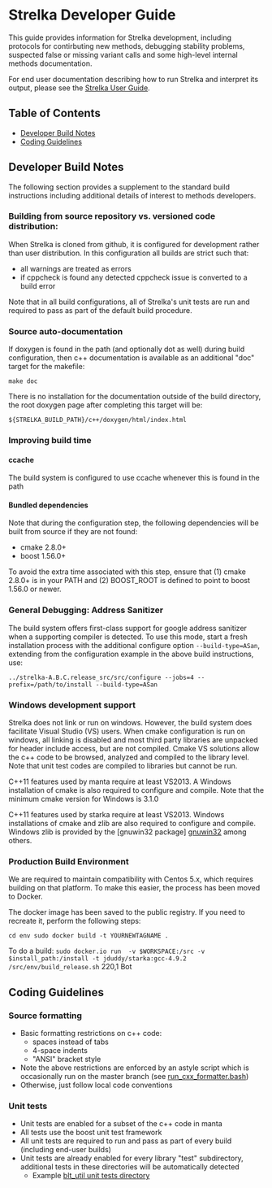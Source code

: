 <link rel='stylesheet' href='guideStyle.css' />

Strelka Developer Guide
=======================

This guide provides information for Strelka development, including protocols for
contirbuting new methods, debugging stability problems, suspected false or missing
variant calls and some high-level internal methods documentation.

For end user documentation describing how to run Strelka and interpret its output,
please see the [Strelka User Guide](strelkaUserGuide.md).

## Table of Contents
* [Developer Build Notes](#developer-build-notes)
* [Coding Guidelines](#coding-guidelines)

## Developer Build Notes

The following section provides a supplement to the standard build
instructions including additional details of interest to methods
developers.

### Building from source repository vs. versioned code distribution:

When Strelka is cloned from github, it is configured for development
rather than user distribution. In this configuration all builds are strict
such that:
* all warnings are treated as errors
* if cppcheck is found any detected cppcheck issue is converted to a build error

Note that in all build configurations, all of Strelka's unit tests are run and required
to pass as part of the default build procedure.

### Source auto-documentation

If doxygen is found in the path (and optionally dot as well) during
build configuration, then c++ documentation is available as an
additional "doc" target for the makefile:

    make doc

There is no installation for the documentation outside of the build
directory, the root doxygen page after completing this target will be:

    ${STRELKA_BUILD_PATH}/c++/doxygen/html/index.html

### Improving build time

#### ccache

The build system is configured to use ccache whenever this is
found in the path

#### Bundled dependencies

Note that during the configuration step, the following dependencies will be
built from source if they are not found:

* cmake 2.8.0+
* boost 1.56.0+

To avoid the extra time associated with this step, ensure that (1)
cmake 2.8.0+ is in your PATH and (2) BOOST\_ROOT is defined to point
to boost 1.56.0 or newer.

### General Debugging: Address Sanitizer

The build system offers first-class support for google address sanitizer
when a supporting compiler is detected. To use this mode, start a fresh
installation process with the additional configure option `--build-type=ASan`,
extending from the configuration example in the above build instructions, use:

    ../strelka-A.B.C.release_src/src/configure --jobs=4 --prefix=/path/to/install --build-type=ASan

### Windows development support

Strelka does not link or run on windows. However, the build system does
facilitate Visual Studio (VS) users. When cmake configuration is run
on windows, all linking is disabled and most third party libraries are
unpacked for header include access, but are not compiled. Cmake VS
solutions allow the c++ code to be browsed, analyzed and compiled to
the library level.  Note that unit test codes are compiled to
libraries but cannot be run.

C++11 features used by manta require at least VS2013. A Windows
installation of cmake is also required to configure and compile.
Note that the minimum cmake version for Windows is 3.1.0

C++11 features used by starka require at least VS2013. Windows
installations of cmake and zlib are also required to configure and
compile. Windows zlib is provided by the [gnuwin32
package] [gnuwin32] among others.

[gnuwin32]:http://gnuwin32.sourceforge.net/packages/zlib.htm

### Production Build Environment

We are required to maintain compatibility with Centos 5.x, which
requires building on that platform. To make this easier, the process
has been moved to Docker.

The docker image has been saved to the public registry. If you need to
recreate it, perform the following steps:

`
cd env
sudo docker build -t YOURNEWTAGNAME .
`

To do a build:
`
sudo docker.io run  -v $WORKSPACE:/src -v $install_path:/install -t jduddy/starka:gcc-4.9.2 /src/env/build_release.sh
`
                                                                                                                                             220,1         Bot


## Coding Guidelines

### Source formatting

* Basic formatting restrictions on c++ code:
  * spaces instead of tabs
  * 4-space indents
  * "ANSI" bracket style
* Note the above restrictions are enforced by an astyle script which is occasionally run on the master branch (see [run_cxx_formatter.bash](../../scratch/source_check_and_format/run_cxx_formatter.bash))
* Otherwise, just follow local code conventions

### Unit tests
* Unit tests are enabled for a subset of the c++ code in manta
* All tests use the boost unit test framework
* All unit tests are required to run and pass as part of every build (including end-user builds)
* Unit tests are already enabled for every library "test" subdirectory, additional tests in these directories will be automatically detected 
  * Example [blt_util unit tests directory](../c++/lib/blt_util/test)

